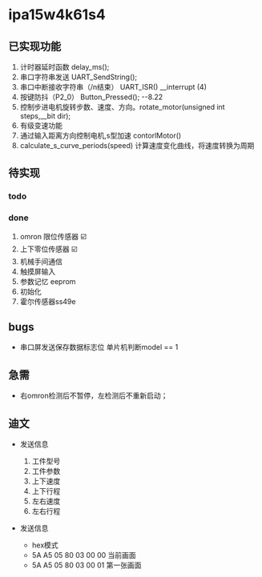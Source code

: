 # ipa15w4k61s4

## 已实现功能

1. 计时器延时函数 delay_ms();
2. 串口字符串发送 UART_SendString();
3. 串口中断接收字符串（/n结束）  UART_ISR() __interrupt (4)
4. 按键防抖（P2_0） Button_Pressed(); --8.22
5. 控制步进电机旋转步数、速度、方向。rotate_motor(unsigned int steps,__bit dir);
6. 有级变速功能
7. 通过输入距离方向控制电机,s型加速 contorlMotor()
8. calculate_s_curve_periods(speed) 计算速度变化曲线，将速度转换为周期

## 待实现

### todo

### done

1. omron 限位传感器 ☑️
2. 上下零位传感器 ☑️
3. 机械手间通信
4. 触摸屏输入
5. 参数记忆 eeprom
6. 初始化
7. 霍尔传感器ss49e

## bugs

+ 串口屏发送保存数据标志位 单片机判断model == 1

## 急需

+ 右omron检测后不暂停，左检测后不重新启动；

## 迪文

+ 发送信息
  1. 工件型号
  2. 工件参数
  3. 上下速度
  4. 上下行程
  5. 左右速度
  6. 左右行程

+ 发送信息
  + hex模式
  + 5A A5 05 80 03 00 00 当前画面
  + 5A A5 05 80 03 00 01 第一张画面
  